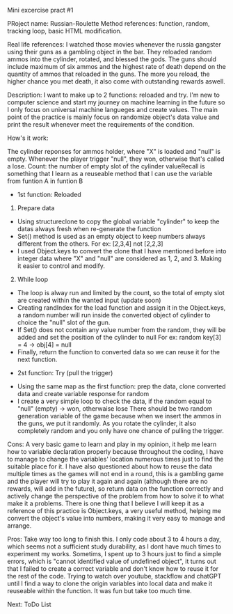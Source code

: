 Mini excercise pract #1

PRoject name: Russian-Roulette
Method references: function, random, tracking loop, basic HTML modification.

Real life references: I watched those movies whenever the russia gangster using their guns as a gambling object in the bar. They reloaded random ammos into the cylinder, rotated, and blessed the gods.
The guns should include maximum of six ammos and the highest rate of death depend on the quantity of ammos that reloaded in the guns. The more you reload, the higher chance you met death, it also
come with outstanding rewards aswell. 

Description: I want to make up to 2 functions: reloaded and try.
I'm new to computer science and start my journey on machine learning in the future so I only focus on universal machine langueges and create values. 
The main point of the practice is mainly focus on randomize object's data value and print the result whenever meet the requirements of the condition. 

How's it work:

The cylinder reponses for ammos holder, where "X" is loaded and "null" is empty. Whenever the player trigger "null", they won, otherwise that's called a lose.
Count: the number of empty slot of the cylinder 
valueRecall is something that I learn as a reuseable method that I can use the variable from funtion A in funtion B

* 1st function: Reloaded

1. Prepare data
- Using structureclone to copy the global variable "cylinder" to keep the datas always fresh when re-generate the function
- Set() method is used as an empty object to keep numbers always different from the others. For ex: [2,3,4] not [2,2,3]
- I used Object.keys to convert the clone that I have mentioned before into integer data where "X" and "null" are considered as 1, 2, and 3. Making it easier to control and modify.
2. While loop
- The loop is alway run and limited by the count, so the total of empty slot are created within the wanted input (update soon)
- Creating randIndex for the load function and assign it in the Object.keys, a random number will run inside the converted object of cylinder to choice the "null" slot of the gun.
- If Set() does not contain any value number from the random, they will be added and set the position of the cylinder to null
For ex: random key[3] = 4 -> obj[4] = null
- Finally, return the function to converted data so we can reuse it for the next function.

* 2st function: Try (pull the trigger)
- Using the same map as the first function: prep the data, clone converted data and create variable response for random
- I create a very simple loop to check the data, if the random equal to "null" (empty) -> won, otherwaise lose
There should be two random generation variable of the game because when we insert the ammos in the guns, we put it randomly. As you rotate the cylinder, it also completely random
and you only have one chance of pulling the trigger.

Cons: A very basic game to learn and play in my opinion, it help me learn how to variable declaration properly because throughout the coding, I have to manage to change the variables' location
numerous times just to find the suitable place for it. I have also questioned about how to reuse the data multiple times as the games will not end in a round, this is a gambling game and
the player will try to play it again and again (although there are no rewards, will add in the future), so return data on the function correctly and actively change the perspective of the problem
from how to solve it to what make it a problems. There is one thing that I believe I will keep it as a reference of this practice is Object.keys, a very useful method, helping me convert the
object's value into numbers, making it very easy to manage and arrange.

Pros: Take way too long to finish this. I only code about 3 to 4 hours a day, which seems not a sufficient study durability, as I dont have much times to experiment my works. Sometims, I spent up to
3 hours just to find a simple errors, which is "cannot identified value of undefined object", it turns out that I failed to create a correct variable and don't know how to reuse it for the rest of the code.
Trying to watch over youtube, stackflow and chatGPT until I find a way to clone the origin variables into local data and make it reuseable within the function. It was fun but take too much time.

Next: ToDo List
